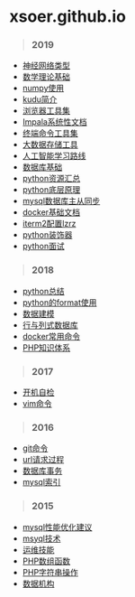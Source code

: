 # xsoer.github.io

> ### 2019

* [神经网络类型](2019/09-02-神经网络类型.md)
* [数学理论基础](2019/09-01-数学理论基础.md)
* [numpy使用](2019/08-26-numpy使用.md)
* [kudu简介](2019/07-12-kudu简介.md)
* [浏览器工具集](2019/04-23-浏览器工具集.md)
* [Impala系统性文档](2019/04-22-Impala系统性文档.md)
* [终端命令工具集](2019/04-22-终端命令工具集.md)
* [大数据存储工具](2019/04-11-大数据存储工具.md)
* [人工智能学习路线](2019/04-09-人工智能学习路径.md)
* [数据库基础](2019/03-10-数据库基础.md)
* [python资源汇总](2019/03-10-python资源汇总.md)
* [python底层原理](2019/03-10-python底层原理.md)
* [mysql数据库主从同步](2019/03-10-mysql数据库主从同步.md)
* [docker基础文档](2019/03-10-docker基础文档.md)
* [iterm2配置lzrz](2019/03-09-iterm2配置lzrz.md)
* [python装饰器](2019/03-08-python装饰器.md)
* [python面试](2019/02-10-python面试.md)

> ### 2018

* [python总结](2018/12-02-python总结.md)
* [python的format使用](2018/10-26-python的format使用.md)
* [数据建模](2018/08-12-数据建模.md)
* [行与列式数据库](2018/08-10-行与列式数据库.md)
* [docker常用命令](2018/05-18-docker常用命令.md)
* [PHP知识体系](2018/03-02-PHP知识体系.md)

> ### 2017

* [开机自检](2017/09-28-开机自检.md)
* [vim命令](2017/03-12-vim命令.md)

> ### 2016

* [git命令](2016/12-24-git命令.md)
* [url请求过程](2016/05-23-url请求过程.md)
* [数据库事务](2016/03-25-数据库事务.md)
* [mysql索引](2016/03-10-mysql索引.md)

> ### 2015

* [mysql性能优化建议](2015/12-28-mysql性能优化建议.md)
* [msyql技术](2015/10-12-mysql技术.md)
* [运维技能](2015/10-01-运维技能.md)
* [PHP数组函数](2015/07-05-php数组函数.md)
* [PHP字符串操作](2015/06-12-php字符串操作.md)
* [数据机构](2015/03-10-数据结构.md)
